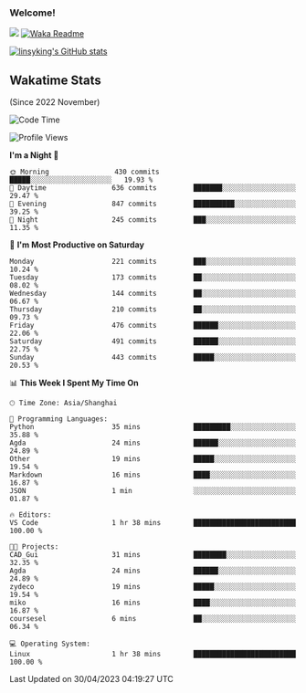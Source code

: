 ### Welcome!

![](https://visitor-badge.glitch.me/badge?page_id=linsyking.linsyking)
[![Waka Readme](https://github.com/linsyking/linsyking/actions/workflows/waka-readme.yml/badge.svg)](https://github.com/linsyking/linsyking/actions/workflows/waka-readme.yml)

[![linsyking's GitHub stats](https://github-readme-stats.vercel.app/api?username=linsyking&show_icons=true&theme=onedark)](https://github.com/anuraghazra/github-readme-stats)

## Wakatime Stats

(Since 2022 November)

<!--START_SECTION:waka-->
![Code Time](http://img.shields.io/badge/Code%20Time-307%20hrs%208%20mins-blue)

![Profile Views](http://img.shields.io/badge/Profile%20Views-4-blue)

**I'm a Night 🦉** 

```text
🌞 Morning                430 commits         █████░░░░░░░░░░░░░░░░░░░░   19.93 % 
🌆 Daytime                636 commits         ███████░░░░░░░░░░░░░░░░░░   29.47 % 
🌃 Evening                847 commits         ██████████░░░░░░░░░░░░░░░   39.25 % 
🌙 Night                  245 commits         ███░░░░░░░░░░░░░░░░░░░░░░   11.35 % 
```
📅 **I'm Most Productive on Saturday** 

```text
Monday                   221 commits         ███░░░░░░░░░░░░░░░░░░░░░░   10.24 % 
Tuesday                  173 commits         ██░░░░░░░░░░░░░░░░░░░░░░░   08.02 % 
Wednesday                144 commits         ██░░░░░░░░░░░░░░░░░░░░░░░   06.67 % 
Thursday                 210 commits         ██░░░░░░░░░░░░░░░░░░░░░░░   09.73 % 
Friday                   476 commits         ██████░░░░░░░░░░░░░░░░░░░   22.06 % 
Saturday                 491 commits         ██████░░░░░░░░░░░░░░░░░░░   22.75 % 
Sunday                   443 commits         █████░░░░░░░░░░░░░░░░░░░░   20.53 % 
```


📊 **This Week I Spent My Time On** 

```text
🕑︎ Time Zone: Asia/Shanghai

💬 Programming Languages: 
Python                   35 mins             █████████░░░░░░░░░░░░░░░░   35.88 % 
Agda                     24 mins             ██████░░░░░░░░░░░░░░░░░░░   24.89 % 
Other                    19 mins             █████░░░░░░░░░░░░░░░░░░░░   19.54 % 
Markdown                 16 mins             ████░░░░░░░░░░░░░░░░░░░░░   16.87 % 
JSON                     1 min               ░░░░░░░░░░░░░░░░░░░░░░░░░   01.87 % 

🔥 Editors: 
VS Code                  1 hr 38 mins        █████████████████████████   100.00 % 

🐱‍💻 Projects: 
CAD_Gui                  31 mins             ████████░░░░░░░░░░░░░░░░░   32.35 % 
Agda                     24 mins             ██████░░░░░░░░░░░░░░░░░░░   24.89 % 
zydeco                   19 mins             █████░░░░░░░░░░░░░░░░░░░░   19.54 % 
miko                     16 mins             ████░░░░░░░░░░░░░░░░░░░░░   16.87 % 
coursesel                6 mins              ██░░░░░░░░░░░░░░░░░░░░░░░   06.34 % 

💻 Operating System: 
Linux                    1 hr 38 mins        █████████████████████████   100.00 % 
```


 Last Updated on 30/04/2023 04:19:27 UTC
<!--END_SECTION:waka-->
